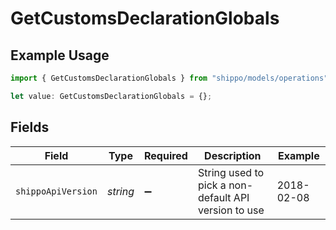 # GetCustomsDeclarationGlobals

## Example Usage

```typescript
import { GetCustomsDeclarationGlobals } from "shippo/models/operations";

let value: GetCustomsDeclarationGlobals = {};
```

## Fields

| Field                                                | Type                                                 | Required                                             | Description                                          | Example                                              |
| ---------------------------------------------------- | ---------------------------------------------------- | ---------------------------------------------------- | ---------------------------------------------------- | ---------------------------------------------------- |
| `shippoApiVersion`                                   | *string*                                             | :heavy_minus_sign:                                   | String used to pick a non-default API version to use | 2018-02-08                                           |